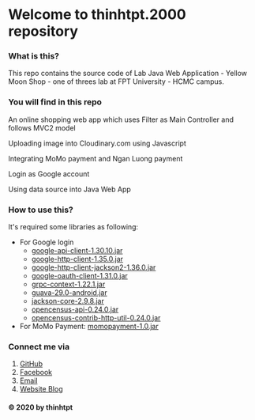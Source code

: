 # Welcome to thinhtpt.2000 repository

### What is this?
This repo contains the source code of Lab Java Web Application - Yellow Moon Shop - one of threes lab at FPT University - HCMC campus.

### You will find in this repo
An online shopping web app which uses Filter as Main Controller and follows MVC2 model

Uploading image into Cloudinary.com using Javascript

Integrating MoMo payment and Ngan Luong payment

Login as Google account

Using data source into Java Web App

### How to use this?
It's required some libraries as following:

- For Google login
	- [google-api-client-1.30.10.jar](https://repo1.maven.org/maven2/com/google/api-client/google-api-client/1.30.10/)
	- [google-http-client-1.35.0.jar](https://repo1.maven.org/maven2/com/google/http-client/google-http-client/1.35.0/)
	- [google-http-client-jackson2-1.36.0.jar](https://repo1.maven.org/maven2/com/google/http-client/google-http-client-jackson2/1.36.0/)
	- [google-oauth-client-1.31.0.jar](https://repo1.maven.org/maven2/com/google/oauth-client/google-oauth-client/1.31.0/)
	- [grpc-context-1.22.1.jar](https://repo1.maven.org/maven2/io/grpc/grpc-context/1.22.1/)
	- [guava-29.0-android.jar](https://repo1.maven.org/maven2/com/google/guava/guava/29.0-android/)
	- [jackson-core-2.9.8.jar](https://repo1.maven.org/maven2/com/fasterxml/jackson/core/jackson-core/2.9.8/)
	- [opencensus-api-0.24.0.jar](https://repo1.maven.org/maven2/io/opencensus/opencensus-api/0.24.0/)
	- [opencensus-contrib-http-util-0.24.0.jar](https://repo1.maven.org/maven2/io/opencensus/opencensus-contrib-http-util/0.24.0/)
- For MoMo Payment: [momopayment-1.0.jar](https://drive.google.com/file/d/1o-dO6725zeYIeADOrIs9LE8i-89FDUrk/view?usp=sharing)

### Connect me via
1. [GitHub](https://github.com/thinhtpt2000)
2. [Facebook](https://www.facebook.com/thinhtpt.00/)
3. [Email](mailto:thinhtpt.2000@gmail.com)
4. [Website Blog](https://codecungtui.github.io/)

#### © 2020 by thinhtpt
        